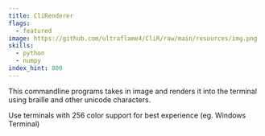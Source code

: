 ```yaml
---
title: CliRenderer
flags:
  - featured
image: https://github.com/ultraflame4/CliR/raw/main/resources/img.png
skills:
  - python
  - numpy
index_hint: 800
---
```

This commandline programs takes in image and renders it into the terminal using braille and other unicode characters.


Use terminals with 256 color support for best experience (eg. Windows Terminal)
